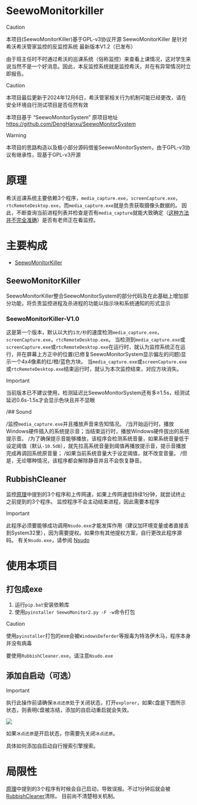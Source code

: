 # SeewoMonitorkiller
> [!CAUTION]
> 本项目(SeewoMonitorKiller)基于GPL-v3协议开源
SeewoMonitorKiller 是针对希沃希沃管家监控的反监控系统 最新版本V1.2（已发布）

由于班主任时不时通过希沃的巡课系统（俗称监控）来查看上课情况，这对学生来说当然不是一个好消息。因此，本反监控系统就是监控希沃，并在有异常情况时立即报告。

> [!CAUTION]
>
> 本项目最后更新于2024年12月6日，希沃管家相关行为机制可能已经更改，请在安全环境自行测试项目是否任然有效
>
> 本项目基于 “SeewoMonitorSystem” 原项目地址 https://github.com/DengHanxu/SeewoMonitorSystem

> [!WARNING]
>
> 本项目的思路构造以及极小部分源码借鉴SeewoMonitorSystem，由于GPL-v3协议有继承性，现基于GPL-v3开源

# 原理

希沃巡课系统主要依赖3个程序，`media_capture.exe`，`screenCapture.exe`，`rtcRemoteDesktop.exe`，而`media_capture.exe`就是负责获取摄像头数据的。
因此，不断查询当前进程列表并检查是否有`media_capture`就能大致确定（[这种方法并不完全准确](#局限性)）是否有老师正在看监控。

# 主要构成
- [SeewoMonitorKiller](#SeewoMonitorKiller)

## SeewoMonitorKiller

SeewoMonitorKiller整合SeewoMonitorSystem的部分代码及在此基础上增加部分功能，将负责监控进程及杀进程的功能以指示块和系统通知的形式显示

### SeewoMonitorKiller-V1.0
这是第一个版本，默认以大约`1次/秒`的速度检测`media_capture.exe`，`screenCapture.exe`，`rtcRemoteDesktop.exe`。
当检测到`media_capture.exe`或`screenCapture.exe`或`rtcRemoteDesktop.exe`在运行时，就认为监控系统正在运行，并在屏幕上方正中的位置(已修复SeewoMonitorSystem显示偏左的问题)显示一个4x4像素的红/橙/蓝色方块。
当`media_capture.exe`或`screenCapture.exe`或`rtcRemoteDesktop.exe`结束运行时，就认为本次监控结束，对应方块消失。
> [!IMPORTANT]
> 当前版本已不建议使用，检测延迟比SeewoMonitorSystem还有多≥1.5s，经测试延迟0.6s-1.5s才会显示色块且并不显眼

/## Sound

/监控`media_capture.exe`并且播放声音来告知情况。
/当开始运行时，播放Windows硬件插入的系统提示音；当结束运行时，播放Windows硬件拔出的系统提示音。
/为了确保提示音能够播放，该程序会检测系统音量，如果系统音量低于设定阈值（默认`-10.5dB`），就先拉高系统音量到阈值再播放提示音，提示音播放完成再调回系统原音量；
/如果当前系统音量大于设定阈值，就不改变音量。
/但是，无论哪种情况，该程序都会解除静音并且不会恢复静音。

## RubbishCleaner

监控[原理](#原理)中提到的3个程序和上传网速，如果上传网速低持续1分钟，就尝试终止之前提到的3个程序。
监控程序不会主动结束进程，因此需要本程序

>[!IMPORTANT]
>此程序必须要能够成功调用`Nsudo.exe`才能发挥作用（建议加环境变量或者直接丢到System32里），因为需要提权。如果你有其他提权方案，自行更改此程序源码。
>有关`Nsudo.exe`，请参阅 [Nsudo](https://github.com/M2TeamArchived/NSudo)

# 使用本项目
## 打包成exe

1. 运行`pip.bat`安装依赖库
2. 使用`pyinstaller SeewoMonitor2.py -F -w`命令打包

> [!CAUTION]
> 使用`pyinstaller`打包的exe会被`WindowsDeferder`等报毒为特洛伊木马，程序本身并没有病毒
> 
> 要使用`RubbishCleaner.exe`，请注意`Nsudo.exe`

## 添加自启动（可选）

> [!IMPORTANT]
> 执行此操作前请确保`冰点还原`处于关闭状态，打开`explorer`，如果`C`盘是下图所示状态，则表明`C`盘被冻结，添加的自启动重启就会失效。
> 
> ![](docs/FreezedC.png)
> 
> 如果`冰点还原`是开启状态，你需要先关闭`冰点还原`。

具体如何添加自启动自行搜索引擎搜索。

# 局限性

[原理](#原理)中提到的3个程序有时候会自己启动，导致误报。不过1分钟后就会被[RubbishCleaner](#RubbishCleaner)清除。
目前尚不清楚相关机制。
